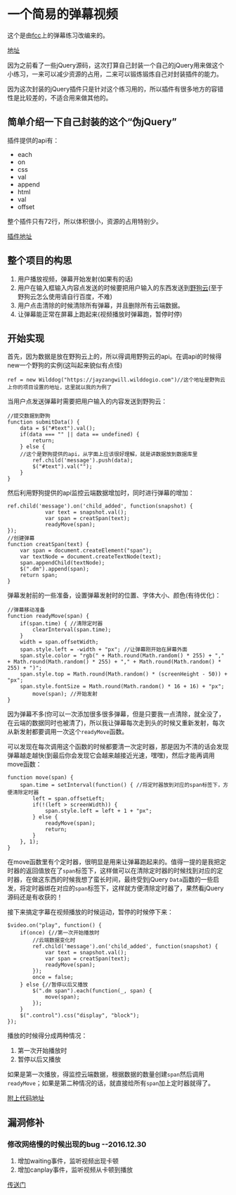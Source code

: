 # 一个简易的弹幕视频

这个是由[fcc](https://freecodecamp.cn/challenges/design-a-danmu-app)上的弹幕练习改编来的。

[地址](http://www.jayzangwill.cn/Barrage/index.html)

因为之前看了一些jQuery源码，这次打算自己封装一个自己的jQuery用来做这个小练习，一来可以减少资源的占用，二来可以锻炼锻炼自己对封装插件的能力。

因为这次封装的jQuery插件只是针对这个练习用的，所以插件有很多地方的容错性是比较差的，不适合用来做其他的。

## 简单介绍一下自己封装的这个“伪jQuery”

插件提供的api有：

* each
* on
* css
* val
* append
* html
* val
* offset

整个插件只有72行，所以体积很小，资源的占用特别少。

[插件地址](https://github.com/JayZangwill/Barrage/blob/master/js/forindex.js)

## 整个项目的构思

1. 用户播放视频，弹幕开始发射(如果有的话)
2. 用户在输入框输入内容点发送的时候要把用户输入的东西发送到[野狗云](https://www.wilddog.com/)(至于野狗云怎么使用请自行百度，不难)
3. 用户点击清除的时候清除所有弹幕，并且删除所有云端数据。
4. 让弹幕能正常在屏幕上跑起来(视频播放时弹幕跑，暂停时停)

## 开始实现

首先，因为数据是放在野狗云上的，所以得调用野狗云的api。在调api的时候得new一个野狗的实例(这叫起来貌似有点怪)

	ref = new Wilddog("https://jayzangwill.wilddogio.com")//这个地址是野狗云上你的项目设置的地址，这里就以我的为例了
当用户点发送弹幕时需要把用户输入的内容发送到野狗云：

	//提交数据到野狗
	function submitData() {
		data = $("#text").val();
		if(data === "" || data == undefined) {
			return;
		} else {
		//这个是野狗提供的api，从字面上应该很好理解，就是讲数据放到数据库里
			ref.child('message').push(data);
			$("#text").val("");
		}
	}

然后利用野狗提供的api监控云端数据增加时，同时进行弹幕的增加：

	ref.child('message').on('child_added', function(snapshot) {
				var text = snapshot.val();
				var span = creatSpan(text);
				readyMove(span);
	});
	//创建弹幕
	function creatSpan(text) {
		var span = document.createElement("span");
		var textNode = document.createTextNode(text);
		span.appendChild(textNode);
		$(".dm").append(span);
		return span;
	}

弹幕发射前的一些准备，设置弹幕发射时的位置、字体大小、颜色(有待优化)：

	//弹幕移动准备
	function readyMove(span) {
		if(span.time) { //清除定时器
			clearInterval(span.time);
		}
		width = span.offsetWidth;
		span.style.left = -width + "px"; //让弹幕刚开始在屏幕外面
		span.style.color = "rgb(" + Math.round(Math.random() * 255) + "," + Math.round(Math.random() * 255) + "," + Math.round(Math.random() * 255) + ")";
		span.style.top = Math.round(Math.random() * (screenHeight - 50)) + "px";
		span.style.fontSize = Math.round(Math.random() * 16 + 16) + "px";
			move(span); //开始发射
	}
	
因为弹幕不多(你可以一次添加很多很多弹幕，但是只要我一点清除，就全没了，在云端的数据同时也被清了)，所以我让弹幕每次走到头的时候又重新发射，每次从新发射都要调用一次这个`readyMove`函数。

可以发现在每次调用这个函数的时候都要清一次定时器，那是因为不清的话会发现弹幕越走越快(到最后你会发现它会越来越接近光速，嘿嘿)，然后才能再调用move函数：

	function move(span) {
		span.time = setInterval(function() { //将定时器放到对应的span标签下，方便清除定时器
			left = span.offsetLeft;
			if(!(left > screenWidth)) {
				span.style.left = left + 1 + "px";
			} else {
				readyMove(span);
				return;
			}
		}, 1);
	}

在move函数里有个定时器，很明显是用来让弹幕跑起来的。值得一提的是我把定时器的返回值放在了`span`标签下，这样做可以在清除定时器的时候找到对应的定时器，在做这东西的时候我想了蛮长时间，最终受到jQuery `Data`函数的一些启发，将定时器绑在对应的`span`标签下，这样就方便清除定时器了，果然看jQuery源码还是有收获的！

接下来搞定字幕在视频播放的时候运动，暂停的时候停下来：

	$video.on("play", function() {
		if(once) {//第一次开始播放时
			//云端数据变化时
			ref.child('message').on('child_added', function(snapshot) {
				var text = snapshot.val();
				var span = creatSpan(text);
				readyMove(span);
			});
			once = false;
		} else {//暂停以后又播放
			$(".dm span").each(function(_, span) {
				move(span);
			});
		}
		$(".control").css("display", "block");
	});

播放的时候得分成两种情况：

1. 第一次开始播放时
2. 暂停以后又播放

如果是第一次播放，得监控云端数据，根据数据的数量创建`span`然后调用`readyMove`；如果是第二种情况的话，就直接给所有`span`加上定时器就得了。

[附上代码地址](https://github.com/JayZangwill/Barrage/blob/master/js/index.js)

## 漏洞修补

### 修改网络慢的时候出现的bug  --2016.12.30

1. 增加waiting事件，监听视频出现卡顿
2. 增加canplay事件，监听视频从卡顿到播放

[传送门](https://github.com/JayZangwill/Barrage/blob/master/js/index.js#L56)
